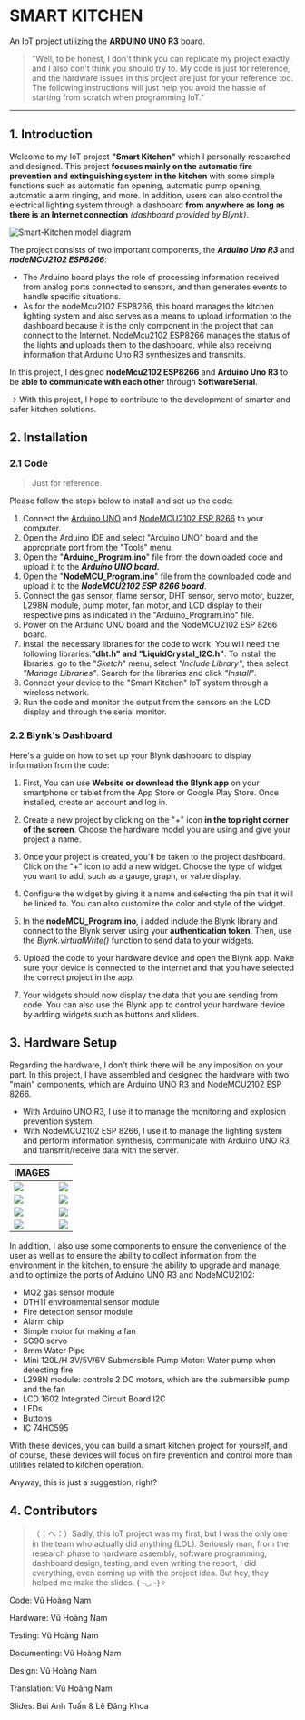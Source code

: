 # **SMART KITCHEN**

An IoT project utilizing the **ARDUINO UNO R3** board.

> "Well, to be honest, I don't think you can replicate my project exactly, and I also don't think you should try to. My code is just for reference, and the hardware issues in this project are just for your reference too. The following instructions will just help you avoid the hassle of starting from scratch when programming IoT."

---

## **1. Introduction**

Welcome to my IoT project **"Smart Kitchen"** which I personally researched and designed. This project **focuses mainly on the automatic fire prevention and extinguishing system in the kitchen** with some simple functions such as automatic fan opening, automatic pump opening, automatic alarm ringing, and more. In addition, users can also control the electrical lighting system through a dashboard **from anywhere as long as there is an Internet connection** *(dashboard provided by Blynk)*.

![Smart-Kitchen model diagram](https://user-images.githubusercontent.com/114226075/233833899-8fcba57f-2b36-458d-b213-cd041e20e9e2.png)

The project consists of two important components, the ***Arduino Uno R3*** and ***nodeMCU2102 ESP8266***:

- The Arduino board plays the role of processing information received from analog ports connected to sensors, and then generates events to handle specific situations.
- As for the nodeMcu2102 ESP8266, this board manages the kitchen lighting system and also serves as a means to upload information to the dashboard because it is the only component in the project that can connect to the Internet. NodeMcu2102 ESP8266 manages the status of the lights and uploads them to the dashboard, while also receiving information that Arduino Uno R3 synthesizes and transmits.

In this project, I designed **nodeMcu2102 ESP8266** and **Arduino Uno R3** to be **able to communicate with each other** through **SoftwareSerial**.

$\to$ With this project, I hope to contribute to the development of smarter and safer kitchen solutions.

## **2. Installation**

### **2.1 Code**

> Just for reference.

Please follow the steps below to install and set up the code:

1. Connect the [Arduino UNO]() and [NodeMCU2102 ESP 8266]() to your computer.
2. Open the Arduino IDE and select "Arduino UNO" board and the appropriate port from the "Tools" menu.
3. Open the "**Arduino_Program.ino**" file from the downloaded code and upload it to the ***Arduino UNO board.***
4. Open the "**NodeMCU_Program.ino**" file from the downloaded code and upload it to the ***NodeMCU2102 ESP 8266 board***.
5. Connect the gas sensor, flame sensor, DHT sensor, servo motor, buzzer, L298N module, pump motor, fan motor, and LCD display to their respective pins as indicated in the "Arduino_Program.ino" file.
6. Power on the Arduino UNO board and the NodeMCU2102 ESP 8266 board.
7. Install the necessary libraries for the code to work. You will need the following libraries:**"dht.h" and "LiquidCrystal_I2C.h"**. To install the libraries, go to the "*Sketch*" menu, select *"Include Library"*, then select *"Manage Libraries"*. Search for the libraries and click *"Install"*.
8. Connect your device to the "Smart Kitchen" IoT system through a wireless network.
9. Run the code and monitor the output from the sensors on the LCD display and through the serial monitor.

### **2.2 Blynk's Dashboard**

Here's a guide on how to set up your Blynk dashboard to display information from the code:

1. First, You can use **Website or download the Blynk app** on your smartphone or tablet from the App Store or Google Play Store. Once installed, create an account and log in.

2. Create a new project by clicking on the "+" icon **in the top right corner of the screen**. Choose the hardware model you are using and give your project a name.

3. Once your project is created, you'll be taken to the project dashboard. Click on the "+" icon to add a new widget. Choose the type of widget you want to add, such as a gauge, graph, or value display.

4. Configure the widget by giving it a name and selecting the pin that it will be linked to. You can also customize the color and style of the widget.

5. In the **nodeMCU_Program.ino**, i added include the Blynk library and connect to the Blynk server using your **authentication token**. Then, use the *Blynk.virtualWrite()* function to send data to your widgets.

6. Upload the code to your hardware device and open the Blynk app. Make sure your device is connected to the internet and that you have selected the correct project in the app.

7. Your widgets should now display the data that you are sending from code. You can also use the Blynk app to control your hardware device by adding widgets such as buttons and sliders.

## **3. Hardware Setup**

Regarding the hardware, I don't think there will be any imposition on your part. In this project, I have assembled and designed the hardware with two "main" components, which are Arduino UNO R3 and NodeMCU2102 ESP 8266.

- With Arduino UNO R3, I use it to manage the monitoring and explosion prevention system.
- With NodeMCU2102 ESP 8266, I use it to manage the lighting system and perform information synthesis, communicate with Arduino UNO R3, and transmit/receive data with the server.

| IMAGES | |
| --- | --- |
| <img src="https://user-images.githubusercontent.com/114226075/233833920-06371826-568f-47e3-b74d-7339b4523cfd.jpg"> | <img src="https://user-images.githubusercontent.com/114226075/233833922-9c50fe01-e7b6-4773-a72f-5e98c9553e24.jpg"> |
| <img src="https://user-images.githubusercontent.com/114226075/233833924-e4512655-7d2f-46e2-b685-794e3a4d4d90.jpg"> | <img src="https://user-images.githubusercontent.com/114226075/233833926-032064f9-21d9-4d24-9a86-59e5e2a2e910.jpg"> |
| <img src="https://user-images.githubusercontent.com/114226075/233833927-276816e2-d2cf-489f-9e66-74eb67414c16.jpg"> | <img src="https://user-images.githubusercontent.com/114226075/233833929-6476916f-e178-4899-a99d-1877ab2220c9.jpg"> |
| <img src="https://user-images.githubusercontent.com/114226075/233833930-2ffb86a9-2aa9-4210-a9a3-520f18abdcb3.jpg"> | <img src="https://user-images.githubusercontent.com/114226075/233833931-872aea08-f6a6-4022-9dbb-e54ff911947e.jpg"> |

In addition, I also use some components to ensure the convenience of the user as well as to ensure the ability to collect information from the environment in the kitchen, to ensure the ability to upgrade and manage, and to optimize the ports of Arduino UNO R3 and NodeMCU2102:

- MQ2 gas sensor module
- DTH11 environmental sensor module
- Fire detection sensor module
- Alarm chip
- Simple motor for making a fan
- SG90 servo
- 8mm Water Pipe
- Mini 120L/H 3V/5V/6V Submersible Pump Motor: Water pump when detecting fire
- L298N module: controls 2 DC motors, which are the submersible pump and the fan
- LCD 1602 Integrated Circuit Board I2C
- LEDs
- Buttons
- IC 74HC595

With these devices, you can build a smart kitchen project for yourself, and of course, these devices will focus on fire prevention and control more than utilities related to kitchen operation.

Anyway, this is just a suggestion, right?

## **4. Contributors**

> （；へ：）Sadly, this IoT project was my first, but I was the only one in the team who actually did anything (LOL). Seriously man, from the research phase to hardware assembly, software programming, dashboard design, testing, and even writing the report, I did everything, even coming up with the project idea. But hey, they helped me make the slides. (¬◡¬)✧

Code: Vũ Hoàng Nam

Hardware: Vũ Hoàng Nam

Testing: Vũ Hoàng Nam

Documenting: Vũ Hoàng Nam

Design: Vũ Hoàng Nam

Translation: Vũ Hoàng Nam

Slides: Bùi Anh Tuấn & Lê Đăng Khoa
